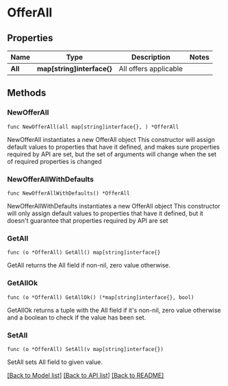 # OfferAll

## Properties

Name | Type | Description | Notes
------------ | ------------- | ------------- | -------------
**All** | **map[string]interface{}** | All offers applicable | 

## Methods

### NewOfferAll

`func NewOfferAll(all map[string]interface{}, ) *OfferAll`

NewOfferAll instantiates a new OfferAll object
This constructor will assign default values to properties that have it defined,
and makes sure properties required by API are set, but the set of arguments
will change when the set of required properties is changed

### NewOfferAllWithDefaults

`func NewOfferAllWithDefaults() *OfferAll`

NewOfferAllWithDefaults instantiates a new OfferAll object
This constructor will only assign default values to properties that have it defined,
but it doesn't guarantee that properties required by API are set

### GetAll

`func (o *OfferAll) GetAll() map[string]interface{}`

GetAll returns the All field if non-nil, zero value otherwise.

### GetAllOk

`func (o *OfferAll) GetAllOk() (*map[string]interface{}, bool)`

GetAllOk returns a tuple with the All field if it's non-nil, zero value otherwise
and a boolean to check if the value has been set.

### SetAll

`func (o *OfferAll) SetAll(v map[string]interface{})`

SetAll sets All field to given value.



[[Back to Model list]](../README.md#documentation-for-models) [[Back to API list]](../README.md#documentation-for-api-endpoints) [[Back to README]](../README.md)


